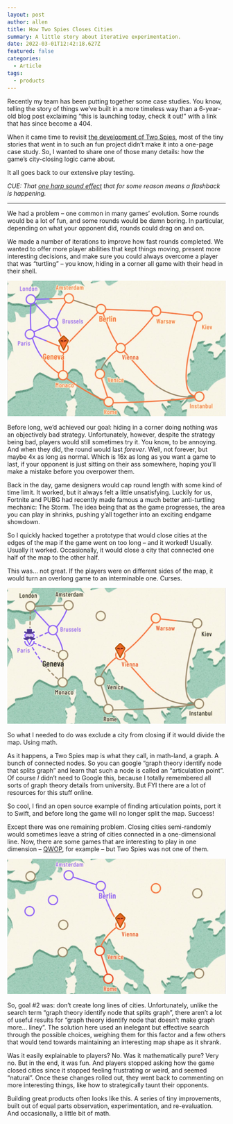 ```yaml
---
layout: post
author: allen
title: How Two Spies Closes Cities
summary: A little story about iterative experimentation.
date: 2022-03-01T12:42:18.627Z
featured: false
categories:
  - Article
tags:
  - products
---
```


Recently my team has been putting together some case studies. You know, telling the story of things we’ve built in a more timeless way than a 6-year-old blog post exclaiming “this is launching today, check it out!” with a link that has since become a 404.

When it came time to revisit [the development of Two Spies](https://steamclock.com/work/two-spies),  most of the tiny stories that went in to such an fun project didn’t make it into a one-page case study. So, I wanted to share one of those many details: how the game’s city-closing logic came about.

It all goes back to our extensive play testing. 

*CUE: That [one harp sound effect](https://www.youtube.com/watch?v=l8EO9Y1ZO9E) that for some reason means a flashback is happening.*

-----

We had a problem – one common in many games’ evolution. Some rounds would be a lot of fun, and some rounds would be damn boring. In particular, depending on what your opponent did, rounds could drag on and on.

We made a number of iterations to improve how fast rounds completed. We wanted to offer more player abilities that kept things moving, present more interesting decisions, and make sure you could always overcome a player that was “turtling” – you know, hiding in a corner all game with their head in their shell.

<img src="/images/2022/spies-dominating.jpg">

Before long, we’d achieved our goal: hiding in a corner doing nothing was an objectively bad strategy. Unfortunately, however, despite the strategy being bad, players would still sometimes try it. You know, to be annoying. And when they did, the round would last *forever*. Well, not forever, but maybe 4x as long as normal. Which is 16x as long as you want a game to last, if your opponent is just sitting on their ass somewhere, hoping you’ll make a mistake before you overpower them.

Back in the day, game designers would cap round length with some kind of time limit. It worked, but it always felt a little unsatisfying. Luckily for us, Fortnite and PUBG had recently made famous a much better anti-turtling mechanic: The Storm. The idea being that as the game progresses, the area you can play in shrinks, pushing y’all together into an exciting endgame showdown.

So I quickly hacked together a prototype that would close cities at the edges of the map if the game went on too long – and it worked! Usually. Usually it worked. Occasionally, it would close a city that connected one half of the map to the other half.

This was… not great. If the players were on different sides of the map, it would turn an overlong game to an interminable one. Curses.

<img src="/images/2022/spies-split.jpg">

So what I needed to do was exclude a city from closing if it would divide the map. Using math.

As it happens, a Two Spies map is what they call, in math-land, a graph. A bunch of connected nodes. So you can google “graph theory identify node that splits graph” and learn that such a node is called an “articulation point”. Of course *I* didn’t need to Google this, because I totally remembered all sorts of graph theory details from university. But FYI there are a lot of resources for this stuff online.

So cool, I find an open source example of finding articulation points, port it to Swift, and before long the game will no longer split the map. Success!

Except there was one remaining problem. Closing cities semi-randomly would sometimes leave a string of cities connected in a one-dimensional line. Now, there are some games that are interesting to play in one dimension – [QWOP](http://www.foddy.net/Athletics.html), for example – but Two Spies was not one of them.

<img src="/images/2022/spies-line.jpg">

So, goal #2 was: don’t create long lines of cities. Unfortunately, unlike the search term “graph theory identify node that splits graph”, there aren’t a lot of useful results for “graph theory identify node that doesn’t make graph more… liney”. The solution here used an inelegant but effective search through the possible choices, weighing them for this factor and a few others that would tend towards maintaining an interesting map shape as it shrank.

Was it easily explainable to players? No. Was it mathematically pure? Very no. But in the end, it was fun. And players stopped asking how the game closed cities since it stopped feeling frustrating or weird, and seemed “natural”. Once these changes rolled out, they went back to commenting on more interesting things, like how to strategically taunt their opponents.

Building great products often looks like this. A series of tiny improvements, built out of equal parts observation, experimentation, and re-evaluation. And occasionally, a little bit of math.